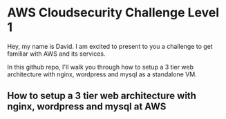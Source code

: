 # AWS Cloudsecurity Challenge Level 1
Hey, my name is David. I am excited to present to you a challenge to get familiar with AWS and its services.

In this github repo, I'll walk you through how to setup a 3 tier web architecture with nginx, wordpress and mysql as a standalone VM.

## How to setup a 3 tier web architecture with nginx, wordpress and mysql at AWS
